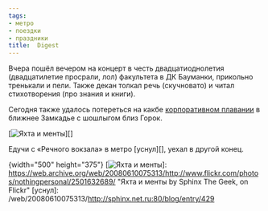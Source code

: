 ```yaml
---
tags:
- метро
- поездки
- праздники
title:  Digest
---
```


Вчера пошёл вечером на концерт в честь двадцатиоднолетия (двадцатилетие
просрали, лол) факультета в ДК Бауманки, прикольно тренькали и пели.
Также декан толкал речь (скучновато) и читал стихотворения (про знания и
книги).

Сегодня также удалось потереться на какбе [корпоративном плавании][] в
ближнее Замкадье с шошлыгом близ Горок.

[![Яхта и менты][]][]

Едучи с «Речного вокзала» в метро [уснул][], уехал в другой конец.

  [корпоративном плавании]: https://web.archive.org/web/20080610075313/http://maps.google.ru/maps/ms?ie=UTF8&amp;hl=ru&amp;msa=0&amp;msid=111393868777564628587.00044d710ba9a7cf37328&amp;ll=55.909387,37.53891&amp;spn=0.178194,0.430527&amp;t=h&amp;z=12
  [Яхта и менты]: https://web.archive.org/web/20080610075313im_/http://farm3.static.flickr.com/2336/2501632689_38aab7739d.jpg
  {width="500" height="375"}
  [![Яхта и менты][]]: https://web.archive.org/web/20080610075313/http://www.flickr.com/photos/nothingpersonal/2501632689/
    "Яхта и менты by Sphinx The Geek, on Flickr"
  [уснул]: /web/20080610075313/http://sphinx.net.ru:80/blog/entry/429
